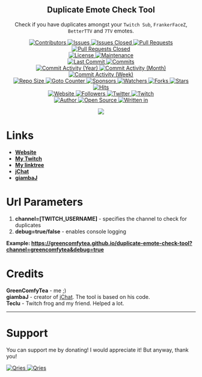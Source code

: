 <p align="center">
	<h2 align="center"><b>Duplicate Emote Check Tool</b></h2>
	<p align="center">Check if you have duplicates amongst your <code>Twitch Sub</code>, <code>FrankerFaceZ</code>, <code>BetterTTV</code> and <code>7TV</code> emotes.</p>
</p>

<p align="center">
	<a href="https://github.com/greencomfytea/duplicate-emote-check-tool/graphs/contributors">
		<img alt="Contributors" src="https://custom-icon-badges.demolab.com/github/contributors/greencomfytea/duplicate-emote-check-tool?logo=person-add" />
	</a>
	<a href="https://github.com/greencomfytea/duplicate-emote-check-tool/issues">
		<img alt="Issues" src="https://custom-icon-badges.demolab.com/github/issues/greencomfytea/duplicate-emote-check-tool?logo=issue-opened" />
	</a>
	<a href="https://github.com/greencomfytea/duplicate-emote-check-tool/issues">
		<img alt="Issues Closed" src="https://custom-icon-badges.demolab.com/github/issues-closed/greencomfytea/duplicate-emote-check-tool?logo=issue-closed" />
	</a>
	<a href="https://github.com/greencomfytea/duplicate-emote-check-tool/pulls">
		<img alt="Pull Requests" src="https://custom-icon-badges.demolab.com/github/issues-pr/greencomfytea/duplicate-emote-check-tool?logo=git-pull-request" />
	</a>
	<a href="https://github.com/greencomfytea/duplicate-emote-check-tool/pulls">
		<img alt="Pull Requests Closed" src="https://custom-icon-badges.demolab.com/github/issues-pr-closed/greencomfytea/duplicate-emote-check-tool?logo=git-pull-request-closed" />
	</a>
<br>
	<a href="https://github.com/greencomfytea/duplicate-emote-check-tool/blob/main/LICENSE">
		<img alt="License" src="https://custom-icon-badges.demolab.com/github/license/greencomfytea/duplicate-emote-check-tool?logo=law" />
	</a>
	<a href="">
		<img alt="Maintenance" src="https://custom-icon-badges.demolab.com/maintenance/yes/2023?logo=tools" />
	</a>
<br>
	<a href="https://github.com/greencomfytea/duplicate-emote-check-tool/commits/main">
		<img alt="Last Commit" src="https://custom-icon-badges.demolab.com/github/last-commit/greencomfytea/duplicate-emote-check-tool?logo=git-commit" />
	</a>
<a href="https://github.com/greencomfytea/duplicate-emote-check-tool/commits/main">
		<img alt="Commits" src="https://custom-icon-badges.demolab.com/github/commit-activity/t/greencomfytea/duplicate-emote-check-tool?logo=git-commit" />
	</a>
<br>
	<a href="https://github.com/greencomfytea/duplicate-emote-check-tool/graphs/commit-activity">
		<img alt="Commit Activity (Year)" src="https://custom-icon-badges.demolab.com/github/commit-activity/y/greencomfytea/duplicate-emote-check-tool?logo=pulse" />
	</a>
	<a href="https://github.com/greencomfytea/duplicate-emote-check-tool/graphs/commit-activity">
		<img alt="Commit Activity (Month)" src="https://custom-icon-badges.demolab.com/github/commit-activity/m/greencomfytea/duplicate-emote-check-tool?logo=pulse" />
	</a>
	<a href="https://github.com/greencomfytea/duplicate-emote-check-tool/graphs/commit-activity">
		<img alt="Commit Activity (Week)" src="https://custom-icon-badges.demolab.com/github/commit-activity/w/greencomfytea/duplicate-emote-check-tool?logo=pulse" />
	</a>
<br>
	<a href="">
		<img alt="Repo Size" src="https://custom-icon-badges.demolab.com/github/repo-size/greencomfytea/duplicate-emote-check-tool?logo=database" />
	</a>
	<a href="">
		<img alt="Goto Counter" src="https://custom-icon-badges.demolab.com/github/search/greencomfytea/duplicate-emote-check-tool/goto?logo=git-compare" />
	</a>
	<a href="https://github.com/sponsors/greencomfytea">
		<img alt="Sponsors" src="https://custom-icon-badges.demolab.com/github/sponsors/greencomfytea?logo=heart" />
	</a>
	<a href="https://github.com/GreenComfyTea/duplicate-emote-check-tool/watchers">
		<img alt="Watchers" src="https://custom-icon-badges.demolab.com/github/watchers/greencomfytea/duplicate-emote-check-tool?logo=eye" />
	</a>
	<a href="https://github.com/greencomfytea/duplicate-emote-check-tool/forks">
		<img alt="Forks" src="https://custom-icon-badges.demolab.com/github/forks/greencomfytea/duplicate-emote-check-tool?logo=repo-forked" />
	</a>
	<a href="https://github.com/greencomfytea/duplicate-emote-check-tool/stargazers">
		<img alt="Stars" src="https://custom-icon-badges.demolab.com/github/stars/greencomfytea/duplicate-emote-check-tool?logo=star" />
	</a>
	<a href="https://github.com/greencomfytea/duplicate-emote-check-tool/graphs/traffic">
		<img alt="Hits" src="https://custom-icon-badges.demolab.com/endpoint?url=https://hits.dwyl.com/greencomfytea/duplicate-emote-check-tool.json?color=blue&logo=eye" />
	</a>
<br>
	<a href="https://greencomfytea.github.io/duplicate-emote-check-tool">
		<img alt="Website" src="https://custom-icon-badges.demolab.com/website?down_color=red&down_message=down&up_color=brightgreen&up_message=up&url=https://greencomfytea.github.io/duplicate-emote-check-tool?logo=link" />
	</a>
	<a href="https://github.com/greencomfytea?tab=followers">
		<img alt="Followers" src="https://custom-icon-badges.demolab.com/github/followers/greencomfytea?logo=people" />
	</a>
	<a href="https://twitter.com/greencomfytea">
		<img alt="Twitter" src="https://img.shields.io/twitter/follow/greencomfytea?logo=twitter" />
	</a>
	<a href="https://www.twitch.tv/greencomfytea">
		<img alt="Twitch" src="https://img.shields.io/twitch/status/greencomfytea?logo=twitch" />
	</a>
<br>
	<a href="https://github.com/greencomfytea">
		<img alt="Author" src="https://custom-icon-badges.demolab.com/badge/author-GreenComfyTea-green?logo=person" />
	</a>
	<a href="https://github.com/topics/open-source">
		<img alt="Open Source" src="https://img.shields.io/badge/open%20source-%20yes-brightgreen?logo=openvpn" />
	</a>
	<a href="https://www.javascript.com">
		<img alt="Written in" src="https://custom-icon-badges.demolab.com/badge/written in-html | css | js-fcdc00?logo=terminal" />
	</a>
</p>

<p align="center">
	<a>
		<img align="center" src="https://user-images.githubusercontent.com/30152047/191189377-a9ffd0ea-ae62-4341-8e06-3aabd6de1f40.png" />
	</a>
</p>

# Links
* **[Website](https://greencomfytea.github.io/duplicate-emote-check-tool)**  
* **[My Twitch](https://www.twitch.tv/GreenComfyTea)**  
* **[My linktree](https://linktr.ee/greencomfytea)**  
* **[jChat](https://github.com/giambaJ/jChat)**  
* **[giambaJ](https://github.com/giambaJ)**  

# Url Parameters
1. **channel=[TWITCH_USERNAME]** - specifies the channel to check for duplicates
2. **debug=true/false** - enables console logging

**Example: https://greencomfytea.github.io/duplicate-emote-check-tool?channel=greencomfytea&debug=true**

# Credits
**GreenComfyTea** - me ;)  
**giambaJ** - creator of [jChat](https://github.com/giambaJ/jChat). The tool is based on his code.  
**Teclu** - Twitch frog and my friend. Helped a lot.
  
***
# Support

You can support me by donating! I would appreciate it! But anyway, thank you!

 <a href="https://streamelements.com/greencomfytea/tip">
  <img alt="Qries" src="https://panels.twitch.tv/panel-48897356-image-c6155d48-b689-4240-875c-f3141355cb56">
</a>
<a href="https://ko-fi.com/greencomfytea">
  <img alt="Qries" src="https://panels.twitch.tv/panel-48897356-image-c2fcf835-87e4-408e-81e8-790789c7acbc">
</a>

